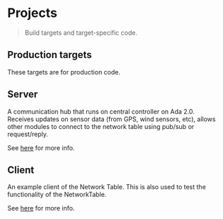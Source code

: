 # Projects
> Build targets and target-specific code.

## Production targets
These targets are for production code.

## Server

A communication hub that runs on central controller on Ada 2.0.  
Receives updates on sensor data (from GPS, wind sensors, etc), allows other modules to connect
to the network table using pub/sub or request/reply.

See [here](server/README.md) for more info.

## Client

An example client of the Network Table.
This is also used to test the functionality of
the NetworkTable.

See [here](client/README.md) for more info.
